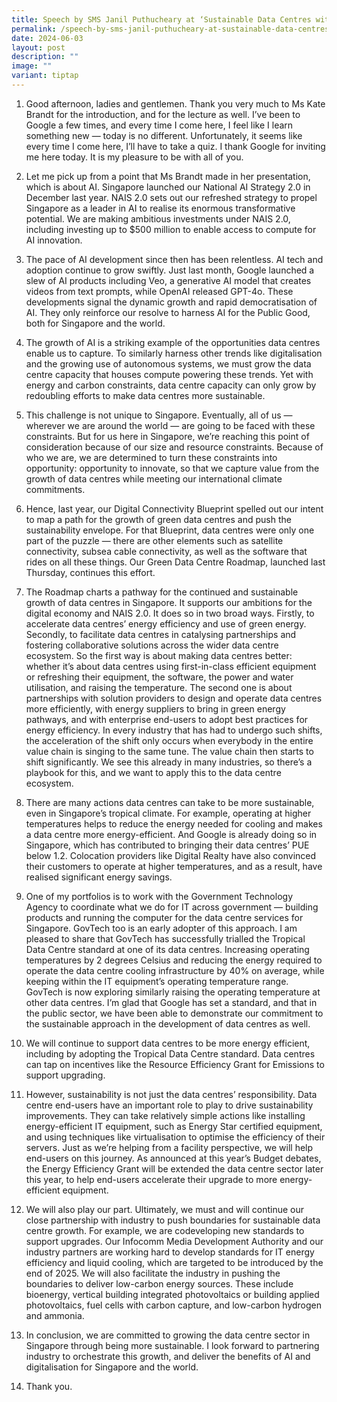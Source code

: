 ```yaml
---
title: Speech by SMS Janil Puthucheary at ‘Sustainable Data Centres with Google’
permalink: /speech-by-sms-janil-puthucheary-at-sustainable-data-centres-with-google/
date: 2024-06-03
layout: post
description: ""
image: ""
variant: tiptap
---
```

<ol data-tight="true" class="tight">
<li>
<p>Good afternoon, ladies and gentlemen. Thank you very much to Ms Kate Brandt
for the introduction, and for the lecture as well. I’ve been to Google
a few times, and every time I come here, I feel like I learn something
new — today is no different. Unfortunately, it seems like every time I
come here, I’ll have to take a quiz. I thank Google for inviting me here
today. It is my pleasure to be with all of you.</p>
<p></p>
</li>
<li>
<p>Let me pick up from a point that Ms Brandt made in her presentation, which
is about AI. Singapore launched our National AI Strategy 2.0 in December
last year. NAIS 2.0 sets out our refreshed strategy to propel Singapore
as a leader in AI to realise its enormous transformative potential. We
are making ambitious investments under NAIS 2.0, including investing up
to $500 million to enable access to compute for AI innovation.</p>
<p></p>
</li>
<li>
<p>The pace of AI development since then has been relentless. AI tech and
adoption continue to grow swiftly. Just last month, Google launched a slew
of AI products including Veo, a generative AI model that creates videos
from text prompts, while OpenAI released GPT-4o. These developments signal
the dynamic growth and rapid democratisation of AI. They only reinforce
our resolve to harness AI for the Public Good, both for Singapore and the
world.</p>
<p></p>
</li>
<li>
<p>The growth of AI is a striking example of the opportunities data centres
enable us to capture. To similarly harness other trends like digitalisation
and the growing use of autonomous systems, we must grow the data centre
capacity that houses compute powering these trends. Yet with energy and
carbon constraints, data centre capacity can only grow by redoubling efforts
to make data centres more sustainable.</p>
<p></p>
</li>
<li>
<p>This challenge is not unique to Singapore. Eventually, all of us — wherever
we are around the world — are going to be faced with these constraints.
But for us here in Singapore, we’re reaching this point of consideration
because of our size and resource constraints. Because of who we are, we
are determined to turn these constraints into opportunity: opportunity
to innovate, so that we capture value from the growth of data centres while
meeting our international climate commitments.</p>
<p></p>
</li>
<li>
<p>Hence, last year, our Digital Connectivity Blueprint spelled out our intent
to map a path for the growth of green data centres and push the sustainability
envelope. For that Blueprint, data centres were only one part of the puzzle
— there are other elements such as satellite connectivity, subsea cable
connectivity, as well as the software that rides on all these things. Our
Green Data Centre Roadmap, launched last Thursday, continues this effort.</p>
<p></p>
</li>
<li>
<p>The Roadmap charts a pathway for the continued and sustainable growth
of data centres in Singapore. It supports our ambitions for the digital
economy and NAIS 2.0. It does so in two broad ways. Firstly, to accelerate
data centres’ energy efficiency and use of green energy. Secondly, to facilitate
data centres in catalysing partnerships and fostering collaborative solutions
across the wider data centre ecosystem. So the first way is about making
data centres better: whether it’s about data centres using first-in-class
efficient equipment or refreshing their equipment, the software, the power
and water utilisation, and raising the temperature. The second one is about
partnerships with solution providers to design and operate data centres
more efficiently, with energy suppliers to bring in green energy pathways,
and with enterprise end-users to adopt best practices for energy efficiency.
In every industry that has had to undergo such shifts, the acceleration
of the shift only occurs when everybody in the entire value chain is singing
to the same tune. The value chain then starts to shift significantly. We
see this already in many industries, so there’s a playbook for this, and
we want to apply this to the data centre ecosystem.</p>
<p></p>
</li>
<li>
<p>There are many actions data centres can take to be more sustainable, even
in Singapore’s tropical climate. For example, operating at higher temperatures
helps to reduce the energy needed for cooling and makes a data centre more
energy-efficient. And Google is already doing so in Singapore, which has
contributed to bringing their data centres’ PUE below 1.2. Colocation providers
like Digital Realty have also convinced their customers to operate at higher
temperatures, and as a result, have realised significant energy savings.</p>
<p></p>
</li>
<li>
<p>One of my portfolios is to work with the Government Technology Agency
to coordinate what we do for IT across government — building products and
running the computer for the data centre services for Singapore. GovTech
too is an early adopter of this approach. I am pleased to share that GovTech
has successfully trialled the Tropical Data Centre standard at one of its
data centres. Increasing operating temperatures by 2 degrees Celsius and
reducing the energy required to operate the data centre cooling infrastructure
by 40% on average, while keeping within the IT equipment’s operating temperature
range. GovTech is now exploring similarly raising the operating temperature
at other data centres. I’m glad that Google has set a standard, and that
in the public sector, we have been able to demonstrate our commitment to
the sustainable approach in the development of data centres as well.</p>
<p></p>
</li>
<li>
<p>We will continue to support data centres to be more energy efficient,
including by adopting the Tropical Data Centre standard. Data centres can
tap on incentives like the Resource Efficiency Grant for Emissions to support
upgrading.</p>
<p></p>
</li>
<li>
<p>However, sustainability is not just the data centres’ responsibility.
Data centre end-users have an important role to play to drive sustainability
improvements. They can take relatively simple actions like installing energy-efficient
IT equipment, such as Energy Star certified equipment, and using techniques
like virtualisation to optimise the efficiency of their servers. Just as
we’re helping from a facility perspective, we will help end-users on this
journey. As announced at this year’s Budget debates, the Energy Efficiency
Grant will be extended the data centre sector later this year, to help
end-users accelerate their upgrade to more energy-efficient equipment.</p>
<p></p>
</li>
<li>
<p>We will also play our part. Ultimately, we must and will continue our
close partnership with industry to push boundaries for sustainable data
centre growth. For example, we are codeveloping new standards to support
upgrades. Our Infocomm Media Development Authority and our industry partners
are working hard to develop standards for IT energy efficiency and liquid
cooling, which are targeted to be introduced by the end of 2025. We will
also facilitate the industry in pushing the boundaries to deliver low-carbon
energy sources. These include bioenergy, vertical building integrated photovoltaics
or building applied photovoltaics, fuel cells with carbon capture, and
low-carbon hydrogen and ammonia.</p>
<p></p>
</li>
<li>
<p>In conclusion, we are committed to growing the data centre sector in Singapore
through being more sustainable. I look forward to partnering industry to
orchestrate this growth, and deliver the benefits of AI and digitalisation
for Singapore and the world.</p>
<p></p>
</li>
<li>
<p>Thank you.</p>
</li>
</ol>
<p></p>